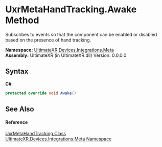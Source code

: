 # UxrMetaHandTracking.Awake Method 
 

Subscribes to events so that the component can be enabled or disabled based on the presence of hand tracking.

**Namespace:**&nbsp;<a href="N_UltimateXR_Devices_Integrations_Meta">UltimateXR.Devices.Integrations.Meta</a><br />**Assembly:**&nbsp;UltimateXR (in UltimateXR.dll) Version: 0.0.0.0

## Syntax

**C#**<br />
``` C#
protected override void Awake()
```


## See Also


#### Reference
<a href="T_UltimateXR_Devices_Integrations_Meta_UxrMetaHandTracking">UxrMetaHandTracking Class</a><br /><a href="N_UltimateXR_Devices_Integrations_Meta">UltimateXR.Devices.Integrations.Meta Namespace</a><br />